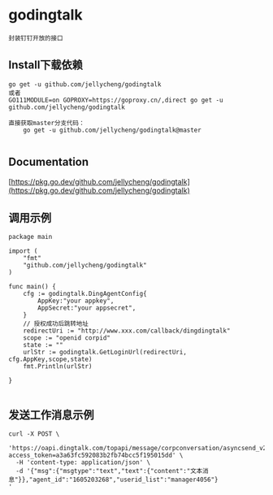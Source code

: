 # godingtalk
```
封装钉钉开放的接口

```

## Install下载依赖
```
go get -u github.com/jellycheng/godingtalk
或者
GO111MODULE=on GOPROXY=https://goproxy.cn/,direct go get -u github.com/jellycheng/godingtalk

直接获取master分支代码：
    go get -u github.com/jellycheng/godingtalk@master
    
```

## Documentation
[https://pkg.go.dev/github.com/jellycheng/godingtalk](https://pkg.go.dev/github.com/jellycheng/godingtalk)

## 调用示例
```
package main

import (
	"fmt"
	"github.com/jellycheng/godingtalk"
)

func main() {
	cfg := godingtalk.DingAgentConfig{
		AppKey:"your appkey",
		AppSecret:"your appsecret",
	}
	// 授权成功后跳转地址
	redirectUri := "http://www.xxx.com/callback/dingdingtalk"
	scope := "openid corpid"
	state := ""
	urlStr := godingtalk.GetLoginUrl(redirectUri, cfg.AppKey,scope,state)
	fmt.Println(urlStr)

}


```


## 发送工作消息示例
```
curl -X POST \
  'https://oapi.dingtalk.com/topapi/message/corpconversation/asyncsend_v2?access_token=a3a63fc592083b2fb74bcc5f195015dd' \
  -H 'content-type: application/json' \
  -d '{"msg":{"msgtype":"text","text":{"content":"文本消息"}},"agent_id":"1605203268","userid_list":"manager4056"}
'

```
